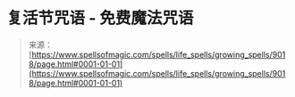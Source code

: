 <!--yml

category: 未分类

date: 2024-06-12 18:44:45

-->

# 复活节咒语 - 免费魔法咒语

> 来源：[https://www.spellsofmagic.com/spells/life_spells/growing_spells/9018/page.html#0001-01-01](https://www.spellsofmagic.com/spells/life_spells/growing_spells/9018/page.html#0001-01-01)
